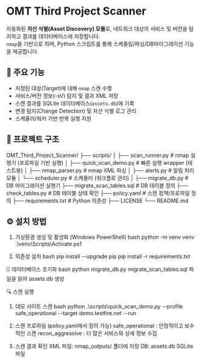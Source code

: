 # OMT Third Project Scanner

자동화된 **자산 식별(Asset Discovery) 모듈**로, 네트워크 대상의 서비스 및 버전을 탐지하고 결과를 데이터베이스에 저장합니다.  
`nmap`을 기반으로 하며, Python 스크립트를 통해 스케줄링/파싱/DB마이그레이션 기능을 제공합니다.



## 🚀 주요 기능
- 지정된 대상(Target)에 대해 `nmap` 스캔 수행
- 서비스/버전 정보(-sV) 탐지 및 결과 XML 저장
- 스캔 결과를 SQLite 데이터베이스(`assets.db`)에 기록
- 변경 탐지(Change Detection) 및 자산 식별 로그 관리
- 스케줄러/워커 기반 반복 실행 지원



## 📂 프로젝트 구조
OMT_Third_Project_Scanner/
├── scripts/
│ ├── scan_runner.py # nmap 실행기 (프로파일 기반 실행)
│ ├── quick_scan_demo.py # 빠른 실행 wrapper (테스트용)
│ ├── nmap_parser.py # nmap XML 파싱
│ ├── alerts.py # 알림 처리 모듈
│ └── scheduler.py # 스케줄러 (워크플로 관리)
│
├── migrate_db.py # DB 마이그레이션 실행기
├── migrate_scan_tables.sql # DB 테이블 정의
├── check_tables.py # DB 테이블 상태 확인
├── policy.yaml # 스캔 정책/프로파일 정의
├── requirements.txt # Python 의존성
├── LICENSE
└── README.md

## ⚙️ 설치 방법
1. 가상환경 생성 및 활성화 (Windows PowerShell)
bash
python -m venv venv
.\venv\Scripts\Activate.ps1

3. 의존성 설치
bash
pip install --upgrade pip
pip install -r requirements.txt

🗄️ 데이터베이스 초기화
bash
python migrate_db.py
migrate_scan_tables.sql 파일을 읽어 assets.db 생성

🔍 스캔 실행
1. 데모 사이트 스캔
bash
python .\scripts\quick_scan_demo.py --profile safe_operational --target demo.testfire.net --run

2. 스캔 프로파일 (policy.yaml에서 정의 가능)
safe_operational : 안정적이고 보수적인 스캔
recon_aggressive : 더 많은 서비스와 상세 정보 수집

3. 스캔 결과 확인
XML 파일: nmap_outputs/ 폴더에 저장
DB: assets.db SQLite 파일
